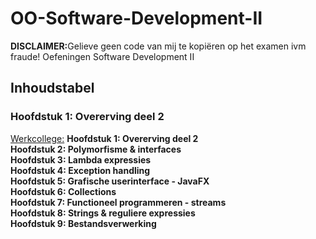 # OO-Software-Development-II
<strong>DISCLAIMER:</strong>Gelieve geen code van mij te kopiëren op het examen ivm fraude!
Oefeningen Software Development II

## Inhoudstabel
### Hoofdstuk 1: Overerving deel 2
[Werkcollege:](https://github.com/SebastienVanlede/OO-Software-Development-II/tree/master/H1%20-%20Overerving/Werkcollege)
<strong>Hoofdstuk 1: Overerving deel 2</strong>\
<strong>Hoofdstuk 2: Polymorfisme & interfaces</strong>\
<strong>Hoofdstuk 3: Lambda expressies</strong>\
<strong>Hoofdstuk 4: Exception handling</strong>\
<strong>Hoofdstuk 5: Grafische userinterface - JavaFX</strong>\
<strong>Hoofdstuk 6: Collections</strong>\
<strong>Hoofdstuk 7: Functioneel programmeren - streams</strong>\
<strong>Hoofdstuk 8: Strings & reguliere expressies</strong>\
<strong>Hoofdstuk 9: Bestandsverwerking</strong>
 
